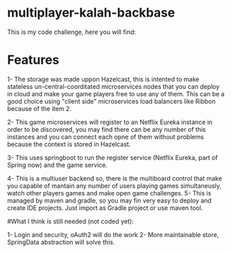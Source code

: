 # multiplayer-kalah-backbase

This is my code challenge, here you will find:

# Features


1- The storage was made uppon Hazelcast, this is intented to make 
stateless un-central-coorditated microservices nodes that you can
deploy in cloud and make your game players free to use any of them.
This can be a good choice using "client side" microservices load  balancers like Ribbon because of the item 2.

2- This game microservices will register to an Netflix Eureka instance in order to be discovered, you may find there can be any number of this instances and you can connect each opne of them without problems because the context is stored in Hazelcast.

3- This uses springboot to run the register service (Netflix Eureka, part of Spring now) and the game service.

4- This is a multiuser backend so, there is the multiboard control that make you capable of mantain any number of users playing games simultaneusly, watch other players games and make open game challenges.
5- This is managed by maven and gradle, so you may fin very easy to deploy and create IDE projects. Just import as Gradle project or use maven tool.



#What I think is still needed (not coded yet):

1- Login and security, oAuth2 will do the work
2- More maintainable store, SpringData abstraction will solve this.

 
